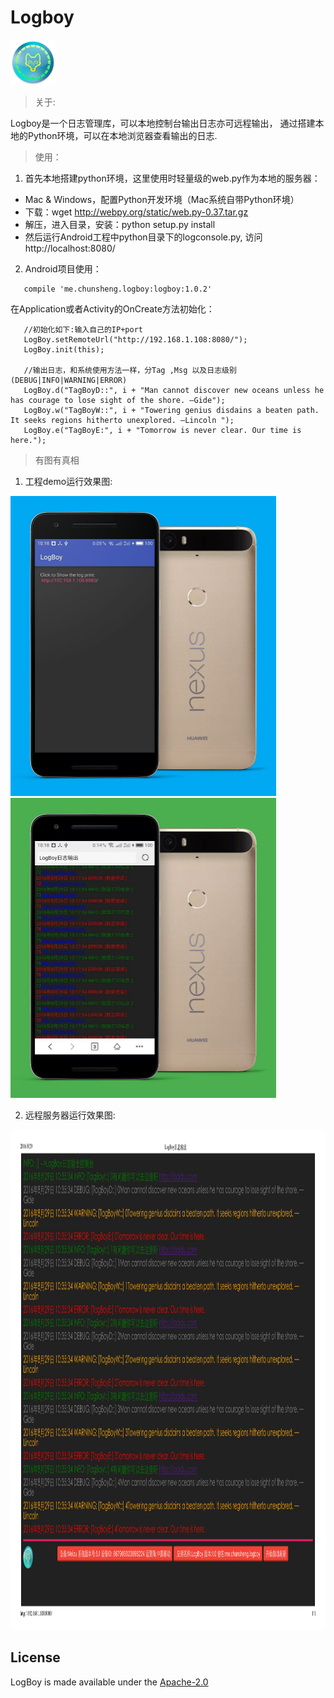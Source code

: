 # Logboy

![Logo](/app/src/main/res/mipmap-hdpi/ic_launcher.png)

> 关于:

Logboy是一个日志管理库，可以本地控制台输出日志亦可远程输出，
通过搭建本地的Python环境，可以在本地浏览器查看输出的日志.

> 使用：

 1. 首先本地搭建python环境，这里使用时轻量级的web.py作为本地的服务器：
  * Mac & Windows，配置Python开发环境（Mac系统自带Python环境）
  * 下载：wget http://webpy.org/static/web.py-0.37.tar.gz
  * 解压，进入目录，安装：python setup.py install
  * 然后运行Android工程中python目录下的logconsole.py, 访问http://localhost:8080/

 2. Android项目使用：

 ```
    compile 'me.chunsheng.logboy:logboy:1.0.2'

 ```

 在Application或者Activity的OnCreate方法初始化：

 ```
    //初始化如下:输入自己的IP+port
    LogBoy.setRemoteUrl("http://192.168.1.108:8080/");
    LogBoy.init(this);

    //输出日志，和系统使用方法一样，分Tag ,Msg 以及日志级别(DEBUG|INFO|WARNING|ERROR)
    LogBoy.d("TagBoyD::", i + "Man cannot discover new oceans unless he has courage to lose sight of the shore. —Gide");
    LogBoy.w("TagBoyW::", i + "Towering genius disdains a beaten path. It seeks regions hitherto unexplored. —Lincoln ");
    LogBoy.e("TagBoyE:", i + "Tomorrow is never clear. Our time is here.");

 ```

> 有图有真相

1. 工程demo运行效果图:

<img src="/images/logboy_screen_1.jpg" width="425" height="480" />

<img src="/images/logboy_screen_2.jpg" width="425" height="480" />

2. 远程服务器运行效果图:


<img src="/images/logboy_print.jpg" width="1200" height="800" />


## License

LogBoy is made available under the [Apache-2.0](https://opensource.org/licenses/Apache-2.0)


[1]: http://www.uustory.com/?p=2049
[2]: http://www.cnblogs.com/coder2012/p/4023442.html


